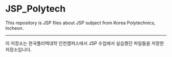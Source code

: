# JSP_Polytech
This repository is JSP files about JSP subject from Korea Polytechnics, Incheon.

--------------------------------------------------------------

이 저장소는 한국폴리텍대학 인천캠퍼스에서 JSP 수업에서 실습했던 파일들을 저장한 저장소입니다.
